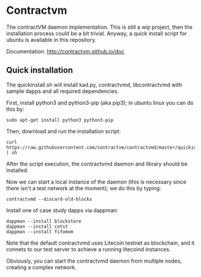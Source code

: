# Contractvm
The contractVM daemon implementation. This is still a wip project, then the installation process could be a bit trivial. Anyway, a quick install script for ubuntu is available in this repository.

Documentation: http://contractvm.github.io/doc


## Quick installation

The quickinstall.sh will install kad.py, contractvmd, libcontractvmd with sample dapps and all required dependencies.

First, install python3 and python3-pip (aka pip3); in ubuntu linux you can do this by:

```shell
sudo apt-get install python3 python3-pip
```


Then, download and run the installation script:

```shell
curl https://raw.githubusercontent.com/contractvm/contractvmd/master/quickinstall.sh | sh
```

After the script execution, the contractvmd daemon and library should be installed.

Now we can start a local instance of the daemon (this is necessary since there isn't a test network at the moment); we do this by typing:

```shell
contractvmd --discard-old-blocks
```

Install one of case study dapps via dappman:

```shell
dappman --install blockstore
dappman --install cotst
dappman --install fifomom
```

Note that the default contractvmd uses Litecoin testnet as blockchain, and it connets to our test server to achieve a running litecoind instances.

Obviously, you can start the contractvmd daemon from multiple nodes, creating a complex network.
